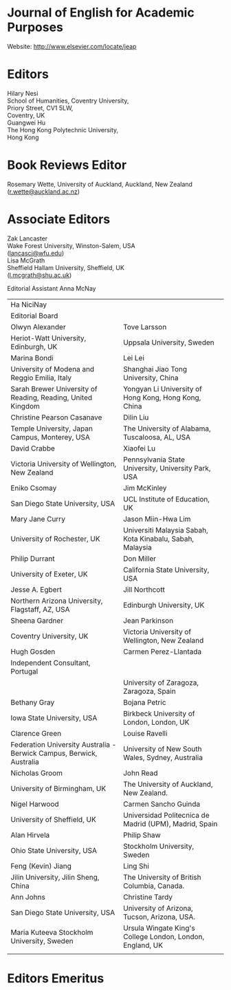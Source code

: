 # Journal of English for Academic Purposes

Website: http://www.elsevier.com/locate/jeap

# Editors

Hilary Nesi   
School of Humanities, Coventry University,   
Priory Street, CV1 5LW,   
Coventry, UK   
Guangwei Hu   
The Hong Kong Polytechnic University,   
Hong Kong

# Book Reviews Editor

Rosemary Wette, University of Auckland, Auckland, New Zealand (r.wette@auckland.ac.nz)

# Associate Editors

Zak Lancaster   
Wake Forest University, Winston-Salem, USA   
(lancasci@wfu.edu)   
Lisa McGrath   
Sheffield Hallam University, Sheffield, UK   
(l.mcgrath@shu.ac.uk)

Editorial Assistant Anna McNay

<html><body><table><tr><td>Ha NiciNay</td><td></td></tr><tr><td colspan="2">Editorial Board</td></tr><tr><td>Olwyn Alexander</td><td>Tove Larsson</td></tr><tr><td>Heriot-Watt University, Edinburgh, UK</td><td>Uppsala University, Sweden</td></tr><tr><td>Marina Bondi</td><td>Lei Lei</td></tr><tr><td>University of Modena and Reggio Emilia, Italy</td><td>Shanghai Jiao Tong University, China</td></tr><tr><td>Sarah Brewer University of Reading, Reading, United Kingdom</td><td>Yongyan Li University of Hong Kong, Hong Kong, China</td></tr><tr><td>Christine Pearson Casanave</td><td>Dilin Liu</td></tr><tr><td>Temple University, Japan Campus, Monterey, USA</td><td>The University of Alabama, Tuscaloosa, AL, USA</td></tr><tr><td>David Crabbe</td><td>Xiaofei Lu</td></tr><tr><td>Victoria University of Wellington, New Zealand</td><td>Pennsylvania State University, University Park, USA</td></tr><tr><td>Eniko Csomay</td><td> Jim McKinley</td></tr><tr><td>San Diego State University, USA</td><td>UCL Institute of Education, UK</td></tr><tr><td>Mary Jane Curry</td><td>Jason Miin-Hwa Lim</td></tr><tr><td>University of Rochester, UK</td><td>Universiti Malaysia Sabah, Kota Kinabalu, Sabah, Malaysia</td></tr><tr><td>Philip Durrant</td><td>Don Miller</td></tr><tr><td>University of Exeter, UK</td><td>California State University, USA</td></tr><tr><td>Jesse A. Egbert</td><td>Jill Northcott</td></tr><tr><td>Northern Arizona University, Flagstaff, AZ, USA</td><td>Edinburgh University, UK</td></tr><tr><td>Sheena Gardner</td><td>Jean Parkinson</td></tr><tr><td>Coventry University, UK</td><td>Victoria University of Wellington, New Zealand</td></tr><tr><td>Hugh Gosden</td><td>Carmen Perez-Llantada</td></tr><tr><td>Independent Consultant, Portugal</td><td></td></tr><tr><td></td><td>University of Zaragoza, Zaragoza, Spain</td></tr><tr><td>Bethany Gray</td><td>Bojana Petric</td></tr><tr><td>Iowa State University, USA</td><td>Birkbeck University of London, London, UK</td></tr><tr><td>Clarence Green</td><td>Louise Ravelli</td></tr><tr><td>Federation University Australia - Berwick Campus, Berwick, Australia</td><td>University of New South Wales, Sydney, Australia</td></tr><tr><td>Nicholas Groom</td><td>John Read</td></tr><tr><td>University of Birmingham, UK</td><td>The University of Auckland, New Zealand.</td></tr><tr><td>Nigel Harwood</td><td>Carmen Sancho Guinda</td></tr><tr><td>University of Sheffield, UK</td><td>Universidad Politecnica de Madrid (UPM), Madrid, Spain</td></tr><tr><td>Alan Hirvela</td><td>Philip Shaw</td></tr><tr><td>Ohio State University, USA</td><td>Stockholm University, Sweden</td></tr><tr><td>Feng (Kevin) Jiang</td><td>Ling Shi</td></tr><tr><td>Jilin University, Jilin Sheng, China</td><td>The University of British Columbia, Canada.</td></tr><tr><td>Ann Johns</td><td>Christine Tardy</td></tr><tr><td>San Diego State University, USA</td><td>University of Arizona, Tucson, Arizona, USA.</td></tr><tr><td>Maria Kuteeva Stockholm University, Sweden</td><td>Ursula Wingate King&#x27;s College London, London, England, UK</td></tr><tr><td></td><td></td></tr></table></body></html>

# Editors Emeritus